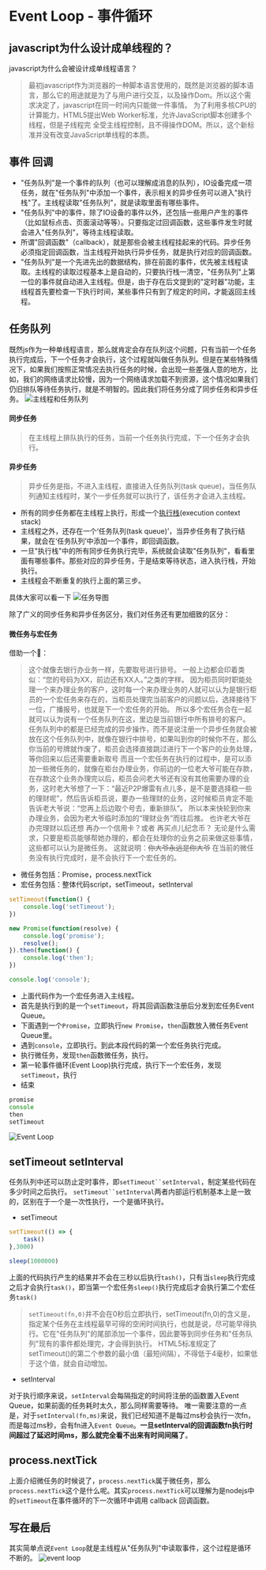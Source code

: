 # Event Loop - 事件循环

## javascript为什么设计成单线程的？

javascript为什么会被设计成单线程语言？
> 最初javascript作为浏览器的一种脚本语言使用的，既然是浏览器的脚本语言，那么它的用途就是为了与用户进行交互，以及操作Dom。所以这个需求决定了，javascript在同一时间内只能做一件事情。
> 为了利用多核CPU的计算能力，HTML5提出Web Worker标准，允许JavaScript脚本创建多个线程，但是子线程完
全受主线程控制，且不得操作DOM。所以，这个新标准并没有改变JavaScript单线程的本质。

## 事件 回调

* "任务队列"是一个事件的队列（也可以理解成消息的队列），IO设备完成一项任务，就在"任务队列"中添加一个事件，表示相关的异步任务可以进入"执行栈"了。主线程读取"任务队列"，就是读取里面有哪些事件。
* "任务队列"中的事件，除了IO设备的事件以外，还包括一些用户产生的事件（比如鼠标点击、页面滚动等等）。只要指定过回调函数，这些事件发生时就会进入"任务队列"，等待主线程读取。
* 所谓"回调函数"（callback），就是那些会被主线程挂起来的代码。异步任务必须指定回调函数，当主线程开始执行异步任务，就是执行对应的回调函数。
* "任务队列"是一个先进先出的数据结构，排在前面的事件，优先被主线程读取。主线程的读取过程基本上是自动的，只要执行栈一清空，"任务队列"上第一位的事件就自动进入主线程。但是，由于存在后文提到的"定时器"功能，主线程首先要检查一下执行时间，某些事件只有到了规定的时间，才能返回主线程。

## 任务队列

既然js作为一种单线程语言，那么就肯定会存在队列这个问题，只有当前一个任务执行完成后，下一个任务才会执行，这个过程就叫做任务队列。但是在某些特殊情况下，如果我们按照正常情况去执行任务的时候，会出现一些差强人意的地方，比如，我们的网络请求比较慢，因为一个网络请求加载不到资源，这个情况如果我们仍旧排队等待任务执行，就是不明智的。因此我们将任务分成了同步任务和异步任务。
![主线程和任务队列](http://www.ruanyifeng.com/blogimg/asset/2014/bg2014100801.jpg)

#### 同步任务

> 在主线程上排队执行的任务，当前一个任务执行完成，下一个任务才会执行。

#### 异步任务

> 异步任务是指，不进入主线程，直接进入任务队列(task queue)，当任务队列通知主线程时，某个一步任务就可以执行了，该任务才会进入主线程。

* 所有的同步任务都在主线程上执行，形成一个[执行栈](http://www.ruanyifeng.com/blog/2013/11/stack.html)(execution context stack)
* 主线程之外，还存在一个‘任务队列(task queue)’，当异步任务有了执行结果，就会在‘任务队列’中添加一个事件，即回调函数。
* 一旦"执行栈"中的所有同步任务执行完毕，系统就会读取"任务队列"，看看里面有哪些事件。那些对应的异步任务，于是结束等待状态，进入执行栈，开始执行。
* 主线程会不断重复的执行上面的第三步。

具体大家可以看一下
![任务导图](https://user-gold-cdn.xitu.io/2017/11/21/15fdd88994142347?imageView2/0/w/1280/h/960/format/webp/ignore-error/1)

除了广义的同步任务和异步任务区分，我们对任务还有更加细致的区分：

#### 微任务与宏任务

借助一个🌰：
> 这个就像去银行办业务一样，先要取号进行排号。
> 一般上边都会印着类似：“您的号码为XX，前边还有XX人。”之类的字样。
> 因为柜员同时职能处理一个来办理业务的客户，这时每一个来办理业务的人就可以认为是银行柜员的一个宏任务来存在的，当柜员处理完当前客户的问题以后，选择接待下一位，广播报号，也就是下一个宏任务的开始。
> 所以多个宏任务合在一起就可以认为说有一个任务队列在这，里边是当前银行中所有排号的客户。
> 任务队列中的都是已经完成的异步操作，而不是说注册一个异步任务就会被放在这个任务队列中，就像在银行中排号，如果叫到你的时候你不在，那么你当前的号牌就作废了，柜员会选择直接跳过进行下一个客户的业务处理，等你回来以后还需要重新取号
> 而且一个宏任务在执行的过程中，是可以添加一些微任务的，就像在柜台办理业务，你前边的一位老大爷可能在存款，在存款这个业务办理完以后，柜员会问老大爷还有没有其他需要办理的业务，这时老大爷想了一下：“最近P2P爆雷有点儿多，是不是要选择稳一些的理财呢”，然后告诉柜员说，要办一些理财的业务，这时候柜员肯定不能告诉老大爷说：“您再上后边取个号去，重新排队”。
> 所以本来快轮到你来办理业务，会因为老大爷临时添加的“理财业务”而往后推。
> 也许老大爷在办完理财以后还想 再办一个信用卡？或者 再买点儿纪念币？
> 无论是什么需求，只要是柜员能够帮她办理的，都会在处理你的业务之前来做这些事情，这些都可以认为是微任务。
> 这就说明：~~你大爷永远是你大爷~~
> 在当前的微任务没有执行完成时，是不会执行下一个宏任务的。

* 微任务包括：Promise，process.nextTick
* 宏任务包括：整体代码script，setTimeout，setInterval

```js
setTimeout(function() {
    console.log('setTimeout');
})

new Promise(function(resolve) {
    console.log('promise');
    resolve();
}).then(function() {
    console.log('then');
})

console.log('console');
```

* 上面代码作为一个宏任务进入主线程。
* 首先是执行到的是一个`setTimeout`，将其回调函数注册后分发到宏任务Event Queue。
* 下面遇到一个`Promise`，立即执行`new Promise`，`then`函数放入微任务Event Queue里。
* 遇到`console`，立即执行。到此本段代码的第一个宏任务执行完成。
* 执行微任务，发现`then`函数微任务，执行。
* 第一轮事件循环(Event Loop)执行完成，执行下一个宏任务，发现`setTimeout`，执行
* 结束
  
```js
promise
console
then
setTimeout
```
![Event Loop](https://user-gold-cdn.xitu.io/2017/11/21/15fdcea13361a1ec?imageView2/0/w/1280/h/960/format/webp/ignore-error/1)

## setTimeout setInterval

任务队列中还可以防止定时事件，即`setTimeout``setInterval`，制定某些代码在多少时间之后执行。
`setTimeout``setInterval`两者内部运行机制基本上是一致的，区别在于一个是一次性执行，一个是循环执行。

* setTimeout

```js
setTimeout(() => {
    task()
},3000)

sleep(1000000)
```

上面的代码执行产生的结果并不会在三秒以后执行`tash()`，只有当`sleep`执行完成之后才会执行`task()`，即当第一个宏任务`sleep()`执行完成后才会执行第二个宏任务`task()`

> `setTimeout(fn,0)`并不会在0秒后立即执行，setTimeout(fn,0)的含义是，指定某个任务在主线程最早可得的空闲时间执行，也就是说，尽可能早得执行。它在"任务队列"的尾部添加一个事件，因此要等到同步任务和"任务队列"现有的事件都处理完，才会得到执行。
HTML5标准规定了setTimeout()的第二个参数的最小值（最短间隔），不得低于4毫秒，如果低于这个值，就会自动增加。

* setInterval

对于执行顺序来说，`setInterval`会每隔指定的时间将注册的函数置入Event Queue，如果前面的任务耗时太久，那么同样需要等待。
唯一需要注意的一点是，对于`setInterval(fn,ms)`来说，我们已经知道不是每过ms秒会执行一次fn，而是每过ms秒，会有fn进入`Event Queue`。**一旦setInterval的回调函数fn执行时间超过了延迟时间ms，那么就完全看不出来有时间间隔了**。

## process.nextTick

上面介绍微任务的时候说了，`process.nextTick`属于微任务，那么`process.nextTick`这个是什么呢。其实`process.nextTick`可以理解为是nodejs中的`setTimeout`在事件循环的下一次循环中调用 callback 回调函数。

## 写在最后

其实简单点说`Event Loop`就是主线程从"任务队列"中读取事件，这个过程是循环不断的。
![event loop](http://www.ruanyifeng.com/blogimg/asset/2014/bg2014100802.png)


